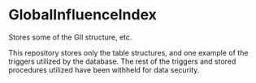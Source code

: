# GlobalInfluenceIndex

Stores some of the GII structure, etc.

This repository stores only the table structures, and one example of the triggers utilized by the database. The rest of the triggers and stored procedures utilized have been withheld for data security.
